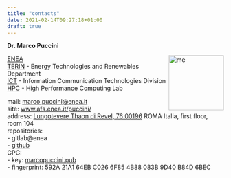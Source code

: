 ```yaml
---
title: "contacts"
date: 2021-02-14T09:27:18+01:00
draft: true
---
```



**Dr. Marco Puccini**

<img src="/puccini/imgs/profile.jpg" alt="me" style="float:right;width:128px;height:128px;" title="Here i am..." />

[ENEA](https://www.enea.it)  
[TERIN](http://energia.enea.it/) - Energy Technologies and Renewables Department  
[ICT](https://ict.enea.it/) - Information Communication Technologies Division  
[HPC](https://ict.enea.it/laboratorio-infrastrutture-per-il-calcolo-scientifico-ict-hpc/) - High Performance Computing Lab  


mail: marco.puccini@enea.it  
site: www.afs.enea.it/puccini/  
address: [Lungotevere Thaon di Revel, 76 00196](https://maps.google.com/?q=Lungotevere%20Thaon%20di%20Revel%2C%2076%2000196%20ROMA%20Italia) ROMA Italia, first floor, room 104  
repositories:  
	- gitlab@enea  
	- [github](https://github.com/mpuccini?tab=repositories)  
GPG:  
	- key: [marcopuccini.pub](/puccini/docs/marcopuccini.pub)  
	- fingerprint: 592A 21A1 64EB C026 6F85 4B88 083B 9D40 B84D 6BEC
											
